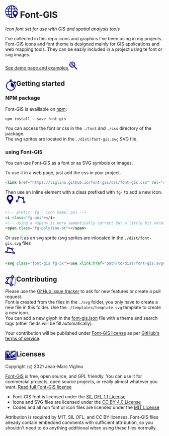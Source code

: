 # <img src="https://github.com/Viglino/font-gis/blob/main/svg/globe/uEA82-globe-poi.svg" height="40" /> Font-GIS
*Icon font set for use with GIS and spatial analysis tools*

I've collected in this repo icons and graphics I've been using in my projects.
Font-GIS icons and font theme is designed mainly for GIS applications and web mapping tools. 
They can be easily included in a project using te font or svg images.

[See demo page and examples <img src="https://github.com/Viglino/font-gis/blob/main/svg/search/uEA5F-search-map.svg" height="25" />](https://viglino.github.io/font-gis/)

## <img src="https://github.com/Viglino/font-gis/blob/main/svg/routing/uEA8F-timer.svg" height="35" align="left" />Getting started

###  NPM package

Font-GIS is availiable on [npm](https://www.npmjs.com/package/font-gis):
```
npm install --save font-gis
```
You can access the font or css in the `./font` and `./css` directory of the package.    
The svg sprites are located in the `./dist/font-gis.svg` SVG file.

### using Font-GIS

You can use Font-GIS as a font or as SVG symbols or images.

To use it in a web page, just add the css in your project.
```html
<link href="https://viglino.github.io/font-gis/css/font-gis.css" rel="stylesheet" />
```
Then use an inline element with a class prefixed with `fg-` to add a new icon.    
<img src="https://github.com/Viglino/font-gis/blob/main/svg/poi/uEA16-poi.svg" height="30" />
<img src="https://github.com/Viglino/font-gis/blob/main/svg/geom/uEA02-polyline-pt.svg" height="30" />
```html
<!-- prefix: fg - icon name: poi -->
<i class="fg-poi"></i>
<!-- using a <span> is more semantically correct but a little bit verbose. -->
<span class="fg-polyline-pt"></span>
```
Or use it as an svg sprite (svg sprites are inlocated in the `./dist/font-gis.svg` file):    
<img src="https://github.com/Viglino/font-gis/blob/main/svg/geom/uEA03-polygon-pt.svg" height="30" />
```html
<svg class="font-gis fg-3x"><use xlink:href="path/to/dist/font-gis.svg#fg-polyline-pt" /></svg>
```

## <img src="https://github.com/Viglino/font-gis/blob/main/svg/edit/uEA51-copy-poly.svg" height="35" align="left" />Contributing
Please use the [GitHub issue tracker](https://github.com/Viglino/font-gis/issues) to ask for new features 
or create a pull request.    
Font is created from the files in the `./svg` folder, you only have to create a new file in this folder. 
Use the `./templates/template.svg` template to create a new icon.  
You can add a new glyph in the [font-gis.json](https://github.com/Viglino/font-gis/blob/main/font-gis.json) file with a theme and search tags 
(other fields will be fill automatically).

Your contribution will be published under [Font-GIS license](https://github.com/Viglino/font-gis/blob/main/LICENSE.md) as per [GitHub's terms of service](https://help.github.com/articles/github-terms-of-service/#6-contributions-under-repository-license).


## <img src="https://github.com/Viglino/font-gis/blob/main/svg/map/uEA7A-map-book.svg" height="35" align="left" />Licenses
Copyright (c) 2021 Jean-Marc Viglino

[Font-GIS](https://viglino.github.io/font-gis/) is free, open source, and GPL friendly. 
You can use it for commercial projects, open source projects, or really almost whatever you want.
[Read full Font-GIS license](https://github.com/Viglino/font-gis/blob/main/LICENSE.md)

* Font-GIS font is licensed under the [SIL OFL 1.1 License](https://github.com/Viglino/font-gis/blob/main/LICENSE-OFL.md)
* Icons and SVG files are licensed under the [CC BY 4.0 License](https://github.com/Viglino/font-gis/blob/main/LICENSE-CC-BY.md)
* Codes and all non font or icon files are licensed under the [MIT License](https://github.com/Viglino/font-gis/blob/main/LICENSE-MIT.md)

Attribution is required by MIT, SIL OFL, and CC BY licenses. Font-GIS files already 
contain embedded comments with sufficient attribution, so you shouldn't need to 
do anything additional when using these files normally.
